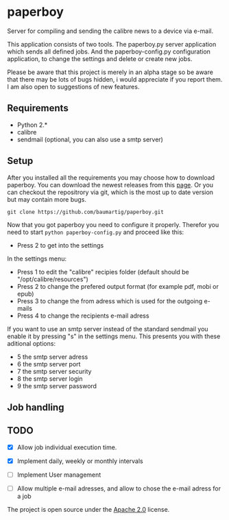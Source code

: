 paperboy
========

Server for compiling and sending the calibre news to a device via e-mail.

This application consists of two tools. The paperboy.py server application which sends all defined jobs. And the paperboy-config.py configuration application, to change the settings and delete or create new jobs.

Please be aware that this project is merely in an alpha stage so be aware that there may be lots of bugs hidden, i would appreciate if you report them. I am also open to suggestions of new features.

Requirements
------------

- Python 2.\*
- calibre
- sendmail (optional, you can also use a smtp server)

Setup
-----

After you installed all the requirements you may choose how to download paperboy. You can download the newest releases
from this [page](https://github.com/baumartig/paperboy/releases).
Or you can checkout the repositrory via git, which is the most up to date version but may contain more bugs.

``
git clone https://github.com/baumartig/paperboy.git
``

Now that you got paperboy you need to configure it properly. Therefor you need to start `python paperboy-config.py` and
proceed like this:

- Press 2 to get into the settings

In the settings menu:

- Press 1 to edit the "calibre" recipies folder (default should be "/opt/calibre/resources")
- Press 2 to change the prefered output format (for example pdf, mobi or epub)
- Press 3 to change the from adress which is used for the outgoing e-mails
- Press 4 to change the recipients e-mail adress

If you want to use an smtp server instead of the standard sendmail you enable it by pressing "s" in the settings menu.
This presents you with these aditional options:

- 5 the smtp server adress
- 6 the smtp server port
- 7 the smtp server security
- 8 the smtp server login
- 9 the smtp server password

Job handling
------------




## TODO

- [x] Allow job individual execution time.
- [x] Implement daily, weekly or monthly intervals
- [ ] Implement User management
- [ ] Allow multiple e-mail adresses, and allow to chose the e-mail adress for a job


The project is open source under the [Apache 2.0](https://github.com/FriendCode/codebox/blob/master/LICENSE) license.
